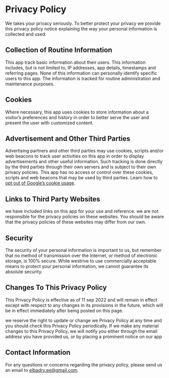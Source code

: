 # Privacy Policy

We takes your privacy seriously. To better protect your privacy we provide this privacy policy notice explaining the way your personal information is collected and used.


## Collection of Routine Information

This app track basic information about their users. This information includes, but is not limited to, IP addresses, app details, timestamps and referring pages. None of this information can personally identify specific users to this app. The information is tracked for routine administration and maintenance purposes.


## Cookies

Where necessary, this app uses cookies to store information about a visitor’s preferences and history in order to better serve the user and present the user with customized content.


## Advertisement and Other Third Parties

Advertising partners and other third parties may use cookies, scripts and/or web beacons to track user activities on this app in order to display advertisements and other useful information. Such tracking is done directly by the third parties through their own servers and is subject to their own privacy policies. This app has no access or control over these cookies, scripts and web beacons that may be used by third parties. Learn how to [opt out of Google’s cookie usage](http://www.google.com/privacy_ads.html).


## Links to Third Party Websites

we have included links on this app for your use and reference. we are not responsible for the privacy policies on these websites. You should be aware that the privacy policies of these websites may differ from our own.


## Security

The security of your personal information is important to us, but remember that no method of transmission over the Internet, or method of electronic storage, is 100% secure. While westrive to use commercially acceptable means to protect your personal information, we cannot guarantee its absolute security.


## Changes To This Privacy Policy

This Privacy Policy is effective as of 11 sep 2022 and will remain in effect except with respect to any changes in its provisions in the future, which will be in effect immediately after being posted on this page.

we reserve the right to update or change we Privacy Policy at any time and you should check this Privacy Policy periodically. If we make any material changes to this Privacy Policy, we will notify you either through the email address you have provided us, or by placing a prominent notice on our app


## Contact Information

For any questions or concerns regarding the privacy policy, please send us an email to elbadry.ee@gmail.com.
